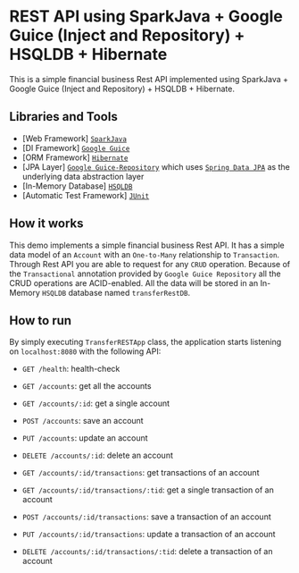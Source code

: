 # REST API using SparkJava + Google Guice (Inject and Repository) + HSQLDB + Hibernate
This is a simple financial business Rest API implemented using SparkJava + Google Guice (Inject and Repository) + HSQLDB + Hibernate.

## Libraries and Tools
* [Web Framework] [`SparkJava`](http://sparkjava.com/)
* [DI Framework] [`Google Guice`](https://github.com/google/guice)
* [ORM Framework] [`Hibernate`](https://hibernate.org/)
* [JPA Layer] [`Google Guice-Repository`](https://code.google.com/archive/p/guice-repository/wikis/DevGuide.wiki) which uses [`Spring Data JPA`](https://spring.io/projects/spring-data-jpa) as the underlying data abstraction layer
* [In-Memory Database] [`HSQLDB`](http://hsqldb.org/)
* [Automatic Test Framework] [`JUnit`](https://junit.org/junit5/)

## How it works
This demo implements a simple financial business Rest API. It has a simple data model of an `Account` with an `One-to-Many` 
relationship to `Transaction`. Through Rest API you are able to request for any `CRUD` operation. Because of the `Transactional`
annotation provided by `Google Guice Repository` all the CRUD operations are ACID-enabled. 
All the data will be stored in an In-Memory `HSQLDB` database named `transferRestDB`. 

## How to run
By simply executing `TransferRESTApp` class, the application starts listening on `localhost:8080` with the following
API:

* `GET /health`: health-check

* `GET /accounts`: get all the accounts
* `GET /accounts/:id`: get a single account
* `POST /accounts`: save an account
* `PUT /accounts`: update an account
* `DELETE /accounts/:id`: delete an account

* `GET /accounts/:id/transactions`: get transactions of an account
* `GET /accounts/:id/transactions/:tid`: get a single transaction of an account
* `POST /accounts/:id/transactions`: save a transaction of an account
* `PUT /accounts/:id/transactions`: update a transaction of an account
* `DELETE /accounts/:id/transactions/:tid`: delete a transaction of an account


